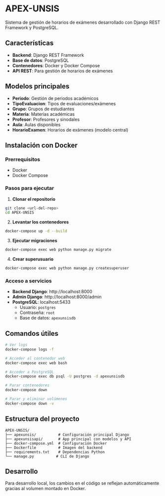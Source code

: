 # APEX-UNSIS

Sistema de gestión de horarios de exámenes desarrollado con Django REST Framework y PostgreSQL.

## Características

- **Backend**: Django REST Framework
- **Base de datos**: PostgreSQL
- **Contenedores**: Docker y Docker Compose
- **API REST**: Para gestión de horarios de exámenes

## Modelos principales

- **Periodo**: Gestión de periodos académicos
- **TipoEvaluacion**: Tipos de evaluaciones/exámenes
- **Grupo**: Grupos de estudiantes
- **Materia**: Materias académicas
- **Profesor**: Profesores y sinodales
- **Aula**: Aulas disponibles
- **HorarioExamen**: Horarios de exámenes (modelo central)

## Instalación con Docker

### Prerrequisitos
- Docker
- Docker Compose

### Pasos para ejecutar

1. **Clonar el repositorio**
```bash
git clone <url-del-repo>
cd APEX-UNSIS
```

2. **Levantar los contenedores**
```bash
docker-compose up -d --build
```

3. **Ejecutar migraciones**
```bash
docker-compose exec web python manage.py migrate
```

4. **Crear superusuario**
```bash
docker-compose exec web python manage.py createsuperuser
```

### Acceso a servicios

- **Backend Django**: http://localhost:8000
- **Admin Django**: http://localhost:8000/admin
- **PostgreSQL**: localhost:5433
  - Usuario: `postgres`
  - Contraseña: `root`
  - Base de datos: `apexunsisdb`

## Comandos útiles

```bash
# Ver logs
docker-compose logs -f

# Acceder al contenedor web
docker-compose exec web bash

# Acceder a PostgreSQL
docker-compose exec db psql -U postgres -d apexunsisdb

# Parar contenedores
docker-compose down

# Parar y eliminar volúmenes
docker-compose down -v
```

## Estructura del proyecto

```
APEX-UNSIS/
├── apexunsis/          # Configuración principal Django
├── apexunsisapi/       # App principal con modelos y API
├── docker-compose.yml  # Configuración Docker
├── Dockerfile          # Imagen del backend
├── requirements.txt    # Dependencias Python
└── manage.py          # CLI de Django
```

## Desarrollo

Para desarrollo local, los cambios en el código se reflejan automáticamente gracias al volumen montado en Docker.
